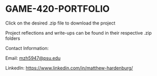 # GAME-420-PORTFOLIO

Click on the desired .zip file to download the project

Project reflections and write-ups can be found in their respective .zip folders




Contact Information:

Email: mzh5947@psu.edu

LinkedIn: https://www.linkedin.com/in/matthew-hardenburg/
